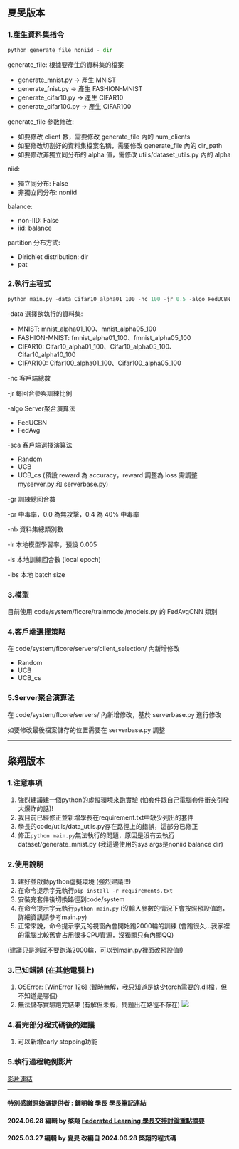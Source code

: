 ## 夏旻版本
### 1.產生資料集指令
```python
python generate_file noniid - dir 
```
generate_file: 根據要產生的資料集的檔案
- generate_mnist.py -> 產生 MNIST
- generate_fnist.py -> 產生 FASHION-MNIST
- generate_cifar10.py -> 產生 CIFAR10
- generate_cifar100.py -> 產生 CIFAR100

generate_file 參數修改:
- 如要修改 client 數，需要修改 generate_file 內的 num_clients
- 如要修改切割好的資料集檔案名稱，需要修改 generate_file 內的 dir_path
- 如要修改非獨立同分布的 alpha 值，需修改 utils/dataset_utils.py 內的 alpha

niid: 
- 獨立同分布: False
- 非獨立同分布: noniid

balance:
- non-IID: False
- iid: balance

partition 分布方式:
- Dirichlet distribution: dir
- pat

### 2.執行主程式
```python
python main.py -data Cifar10_alpha01_100 -nc 100 -jr 0.5 -algo FedUCBN -sca UCB -gr 499 -pr 0.4 -nb 10
```

\-data 選擇欲執行的資料集:
- MNIST: mnist_alpha01_100、mnist_alpha05_100
- FASHION-MNIST: fmnist_alpha01_100、fmnist_alpha05_100
- CIFAR10: Cifar10_alpha01_100、Cifar10_alpha05_100、Cifar10_alpha10_100
- CIFAR100: Cifar100_alpha01_100、Cifar100_alpha05_100

\-nc 客戶端總數

\-jr 每回合參與訓練比例

\-algo Server聚合演算法
- FedUCBN
- FedAvg

\-sca 客戶端選擇演算法
- Random
- UCB
- UCB_cs (預設 reward 為 accuracy，reward 調整為 loss 需調整 myserver.py 和 serverbase.py)

\-gr 訓練總回合數

\-pr 中毒率，0.0 為無攻擊，0.4 為 40% 中毒率

\-nb 資料集總類別數

\-lr 本地模型學習率，預設 0.005

\-ls 本地訓練回合數 (local epoch)

\-lbs 本地 batch size

### 3.模型
目前使用 code/system/flcore/trainmodel/models.py 的 FedAvgCNN 類別

### 4.客戶端選擇策略
在 code/system/flcore/servers/client_selection/ 內新增修改
- Random
- UCB
- UCB_cs

### 5.Server聚合演算法
在 code/system/flcore/servers/ 內新增修改，基於 serverbase.py 進行修改

如要修改最後檔案儲存的位置需要在 serverbase.py 調整


****
## 棨翔版本
### 1.注意事項

1. 強烈建議建一個python的虛擬環境來跑實驗 (怕套件跟自己電腦套件衝突引發大爆炸的話)!
2. 我目前已經修正並新增學長在requirement.txt中缺少列出的套件
3. 學長的code/utils/data_utils.py存在路徑上的錯誤，這部分已修正
4. 修正`python main.py`無法執行的問題，原因是沒有去執行dataset/generate_mnist.py (我這邊使用的sys args是noniid balance dir)

### 2.使用說明

1. 建好並啟動python虛擬環境 (強烈建議!!!)
2. 在命令提示字元執行`pip install -r requirements.txt`
3. 安裝完套件後切換路徑到code/system
4. 在命令提示字元執行`python main.py` (沒輸入參數的情況下會按照預設值跑，詳細資訊請參考main.py)
5. 正常來說，命令提示字元的視窗內會開始跑2000輪的訓練 (會跑很久...我家裡的電腦比較舊會占用很多CPU資源，沒獨顯只有內顯QQ)

(建議只是測試不要跑滿2000輪，可以到main.py裡面改預設值!)

### 3.已知錯誤 (在其他電腦上)

1. OSError: [WinError 126] (暫時無解，我只知道是缺少torch需要的.dll檔，但不知道是哪個)
2. 無法儲存實驗跑完結果 (有解但未解，問題出在路徑不存在)
![](https://i.imgur.com/y7oxlVR.png)

### 4.看完部分程式碼後的建議

1. 可以新增early stopping功能

### 5.執行過程範例影片

[影片連結](https://www.youtube.com/embed/GGPfxRIfAWY?si=wSSsqsiAZZHvhKOK)

---

#### 特別感謝原始碼提供者 : 鍾明翰 學長 [學長筆記連結](https://hackmd.io/XyJWVGecSRWu4jn0haT8mg)
#### 2024.06.28 編輯 by 棨翔 [Federated Learning 學長交接討論重點摘要](https://hackmd.io/@qixiang1009/BkubNnkj6)
#### 2025.03.27 編輯 by 夏旻 改編自 2024.06.28 棨翔的程式碼

